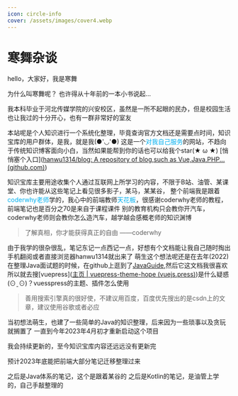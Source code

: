 ```yaml
---
icon: circle-info
cover: /assets/images/cover4.webp
---
```


# 寒舞杂谈
 

hello，大家好，我是寒舞

为什么叫寒舞呢？
也许得从十年前的一本小书说起...

我本科毕业于河北传媒学院的兴安校区，虽然是一所不起眼的民办，但是校园生活也让我过的十分开心，也有一群非常好的室友

本站呢是个人知识进行一个系统化整理，毕竟查询官方文档还是需要点时间，知识宝库的用户群体，是我，就是我(●'◡'●)
这是一个<span style="color:#00b0f0">对我自己服务</span>的网站，不趋向于传统知识博客面向小白，当然如果能帮到你的话也可以给我个star(★ ω ★) [悄悄塞个入口]([hanwu1314/blog: A repository of blog,such as Vue,Java,PHP... (github.com)](https://github.com/hanwu1314/blog))

知识宝库主要用途收集个人通过互联网上所学习的内容，不限于B站、油管、某课堂、你也许能从这些笔记上看见很多影子，某马，某某谷，
整个前端我是跟着<span style="color:#00b0f0">coderwhy老师</span>学的，我心中的前端教师<span style="color:#00b0f0">天花板</span>，很感谢coderwhy老师的教程，前端笔记也是百分之70是来自于课程课件
别的教育机构只会教你开汽车，coderwhy老师则会教你怎么造汽车，越学越会感概老师的知识渊博

> 了解真相，你才能获得真正的自由
> 																								——coderwhy

由于我学的很杂很乱，笔记东记一点西记一点，好想有个文档能让我自己随时掏出手机翻阅或者直接浏览器hanwu1314就出来了
萌生这个想法呢还是在去年(2022)在整理Java面试题的时候，在github上逛到了[JavaGuide](https://javaguide.cn/),然后它这文档我很喜欢
所以就去搜[vuepress]([主页 | vuepress-theme-hope (vuejs.press)](https://theme-hope.vuejs.press/zh/))是什么疑惑(⊙ˍ⊙)？vuesspress的主题、插件怎么使用

> 善用搜索引擎真的很好使，不建议用百度，百度优先搜出的是csdn上的文章，建议使用谷歌或者必应

当初想法萌生，也建了一些简单的Java的知识整理，后来因为一些琐事以及贪玩就搁置了
一直到今年2023年4月初才重新启动这个项目

我会持续更新的，至今知识宝库内容还远远没有更新完

预计2023年底能把前端大部分笔记迁移整理过来

之后是Java体系的笔记，这个是跟着某谷的
之后是Kotlin的笔记，是油管上学的，自己手敲整理的


